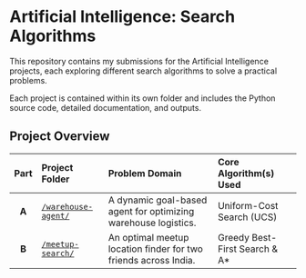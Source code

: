 # Artificial Intelligence: Search Algorithms
This repository contains my submissions for the Artificial Intelligence projects, each exploring different search algorithms to solve a practical problems.

Each project is contained within its own folder and includes the Python source code, detailed documentation, and outputs.

## Project Overview

| Part | Project Folder | Problem Domain | Core Algorithm(s) Used |
|:---:|:---|:---|:---|
| **A** | [`/warehouse-agent/`](./warehouse-agent/) | A dynamic goal-based agent for optimizing warehouse logistics. | Uniform-Cost Search (UCS) |
| **B** | [`/meetup-search/`](./meetup-search/) | An optimal meetup location finder for two friends across India. | Greedy Best-First Search & A* |

